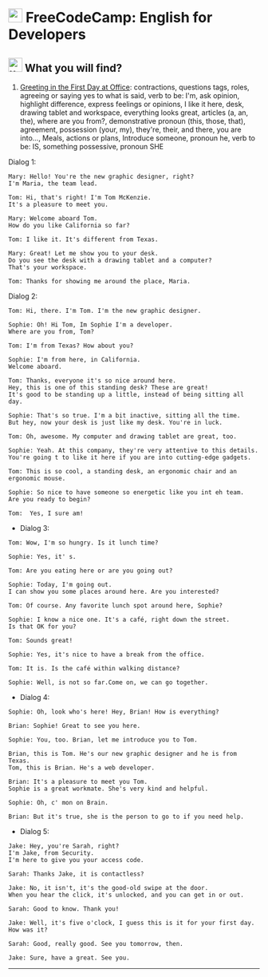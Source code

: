 #  <img width="28" height="28" src="https://img.icons8.com/emoji/28/united-kingdom-emoji.png" alt="united-kingdom-emoji"/> FreeCodeCamp: English for Developers

##  <img width="28" height="28" src="https://img.icons8.com/emoji/28/united-kingdom-emoji.png" alt="united-kingdom-emoji"/> What you will find?

1. [Greeting in the First Day at Office](https://github.com/eugenia1984/english/blob/main/free_code_camp_english/greeting_in_the_first_day_at_office.md): contractions, questions tags, roles, agreeing or saying yes to what is said, verb to be: I'm, ask opinion, highlight difference, express feelings or opinions, I like it here, desk, drawing tablet and workspace, everything looks great, articles (a, an, the), where are you from?, demonstrative pronoun (this, those, that), agreement, possession (your, my), they're, their, and there, you are into..., Meals, actions or plans, Introduce someone, pronoun he, verb to be: IS, something possessive, pronoun SHE

Dialog 1:

```
Mary: Hello! You're the new graphic designer, right? 
I'm Maria, the team lead.

Tom: Hi, that's right! I'm Tom McKenzie. 
It's a pleasure to meet you.

Mary: Welcome aboard Tom.
How do you like California so far?

Tom: I like it. It's different from Texas.

Mary: Great! Let me show you to your desk. 
Do you see the desk with a drawing tablet and a computer? 
That's your workspace.

Tom: Thanks for showing me around the place, Maria.
```

Dialog 2:

```
Tom: Hi, there. I'm Tom. I'm the new graphic designer.

Sophie: Oh! Hi Tom, Im Sophie I'm a developer.
Where are you from, Tom?

Tom: I'm from Texas? How about you?

Sophie: I'm from here, in California.
Welcome aboard.

Tom: Thanks, everyone it's so nice around here.
Hey, this is one of this standing desk? These are great!
It's good to be standing up a little, instead of being sitting all day.

Sophie: That's so true. I'm a bit inactive, sitting all the time.
But hey, now your desk is just like my desk. You're in luck.

Tom: Oh, awesome. My computer and drawing tablet are great, too.

Sophie: Yeah. At this company, they're very attentive to this details.
You're going t to like it here if you are into cutting-edge gadgets.

Tom: This is so cool, a standing desk, an ergonomic chair and an ergonomic mouse.

Sophie: So nice to have someone so energetic like you int eh team.
Are you ready to begin?

Tom:  Yes, I sure am!
```

- Dialog 3:

```
Tom: Wow, I'm so hungry. Is it lunch time?

Sophie: Yes, it' s.

Tom: Are you eating here or are you going out?

Sophie: Today, I'm going out.
I can show you some places around here. Are you interested?

Tom: Of course. Any favorite lunch spot around here, Sophie?

Sophie: I know a nice one. It's a café, right down the street.
Is that OK for you?

Tom: Sounds great!

Sophie: Yes, it's nice to have a break from the office.

Tom: It is. Is the café within walking distance?

Sophie: Well, is not so far.Come on, we can go together.
```

- Dialog 4:

```
Sophie: Oh, look who's here! Hey, Brian! How is everything?

Brian: Sophie! Great to see you here.

Sophie: You, too. Brian, let me introduce you to Tom.

Brian, this is Tom. He's our new graphic designer and he is from Texas.
Tom, this is Brian. He's a web developer.

Brian: It's a pleasure to meet you Tom.
Sophie is a great workmate. She's very kind and helpful.

Sophie: Oh, c' mon on Brain.

Brian: But it's true, she is the person to go to if you need help.
```

- Dialog 5:

```
Jake: Hey, you're Sarah, right?
I'm Jake, from Security.
I'm here to give you your access code.

Sarah: Thanks Jake, it is contactless?

Jake: No, it isn't, it's the good-old swipe at the door.
When you hear the click, it's unlocked, and you can get in or out.

Sarah: Good to know. Thank you!

Jake: Well, it's five o'clock, I guess this is it for your first day.
How was it?

Sarah: Good, really good. See you tomorrow, then.

Jake: Sure, have a great. See you.
```


---


